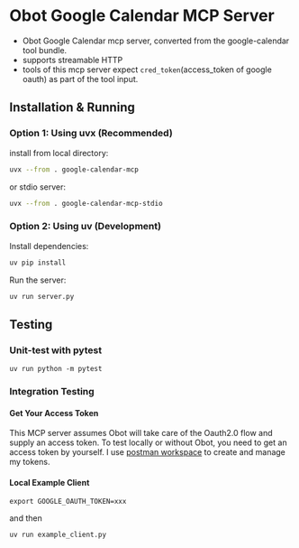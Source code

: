# Obot Google Calendar MCP Server
- Obot Google Calendar mcp server, converted from the google-calendar tool bundle.
- supports streamable HTTP
- tools of this mcp server expect `cred_token`(access_token of google oauth) as part of the tool input.

## Installation & Running

### Option 1: Using uvx (Recommended)
install from local directory:
```bash
uvx --from . google-calendar-mcp
```
or stdio server:
```bash
uvx --from . google-calendar-mcp-stdio
```

### Option 2: Using uv (Development)
Install dependencies:
```bash
uv pip install
```

Run the server:
```bash
uv run server.py
```

## Testing

### Unit-test with pytest
```
uv run python -m pytest
```

### Integration Testing

#### Get Your Access Token
This MCP server assumes Obot will take care of the Oauth2.0 flow and supply an access token. To test locally or without Obot, you need to get an access token by yourself. I use [postman workspace](https://blog.postman.com/how-to-access-google-apis-using-oauth-in-postman/) to create and manage my tokens.

#### Local Example Client
```
export GOOGLE_OAUTH_TOKEN=xxx
```
and then
```
uv run example_client.py
```
